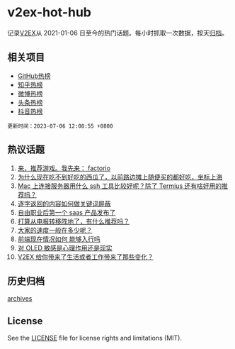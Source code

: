 # v2ex-hot-hub

 记录[V2EX](https://www.v2ex.com/)从 2021-01-06 日至今的热门话题。每小时抓取一次数据，按天[归档](archives)。
 
 ## 相关项目

- [GitHub热榜](https://github.com/snaildev/github-hot-hub)
- [知乎热榜](https://github.com/snaildev/zhihu-hot-hub)
- [微博热榜](https://github.com/snaildev/weibo-hot-hub)
- [头条热榜](https://github.com/snaildev/toutiao-hot-hub)
- [抖音热榜](https://github.com/snaildev/douyin-hot-hub)


 `更新时间：2023-07-06 12:08:55 +0800`

## 热议话题

1. [来，推荐游戏。我先来： factorio](https://www.v2ex.com/t/954388)
1. [为什么现在吃不到好吃的西瓜了，以前路边摊上随便买的都好吃，坐标上海](https://www.v2ex.com/t/954320)
1. [Mac 上连接服务器用什么 ssh 工具比较好呢？除了 Termius 还有啥好用的推荐吗？](https://www.v2ex.com/t/954253)
1. [逐字返回的内容如何做关键词屏蔽](https://www.v2ex.com/t/954296)
1. [自由职业后第一个 saas 产品发布了](https://www.v2ex.com/t/954305)
1. [打算从电报转移阵地了，有什么推荐吗？](https://www.v2ex.com/t/954345)
1. [大家的速度一般在多少呢？](https://www.v2ex.com/t/954254)
1. [前端现在情况如何 能够入行吗](https://www.v2ex.com/t/954392)
1. [对 OLED 敏感是心理作用还是现实](https://www.v2ex.com/t/954351)
1. [V2EX 给你带来了生活或者工作带来了那些变化？](https://www.v2ex.com/t/954483)

## 历史归档

[archives](archives)

## License

See the [LICENSE](LICENSE) file for license rights and limitations (MIT).
